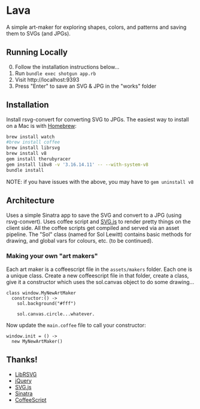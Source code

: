 
# Lava

A simple art-maker for exploring shapes, colors, and patterns and saving them to SVGs (and JPGs).

## Running Locally
0. Follow the installation instructions below...
1. Run `bundle exec shotgun app.rb`
2. Visit http://localhost:9393
3. Press "Enter" to save an SVG & JPG in the "works" folder

## Installation

Install rsvg-convert for converting SVG to JPGs. The easiest way to install on a Mac is with [Homebrew](http://brew.sh/):

```bash
brew install watch
#brew install coffee
brew install librsvg
brew install v8
gem install therubyracer
gem install libv8 -v '3.16.14.11' -- --with-system-v8
bundle install

```
NOTE: if you have issues with the above, you may have to `gem uninstall v8`


## Architecture
Uses a simple Sinatra app to save the SVG and convert to a JPG (using rsvg-convert). Uses coffee script and [SVG.js](http://www.svgjs.com) to render pretty things on the client side. All the coffee scripts get compiled and served via an asset pipeline.
The "Sol" class (named for Sol Lewitt) contains basic methods for drawing, and global vars for colours, etc. (to be continued).

### Making your own "art makers"
Each art maker is a coffeescript file in the `assets/makers` folder. Each one is a unique class.
Create a new coffeescript file in that folder, create a class, give it a constructor which uses the sol.canvas object to do some drawing...


```
class window.MyNewArtMaker
  constructor:() ->
    sol.background("#fff")

    sol.canvas.circle...whatever.
```

Now update the `main.coffee` file to call your constructor:

```
window.init = () ->
  new MyNewArtMaker()
```




## Thanks!
- [LibRSVG](https://wiki.gnome.org/Projects/LibRsvg)
- [jQuery](http://jquery.com)
- [SVG.js](https://github.com/wout/svg.js)
- [Sinatra](https://github.com/sinatra)
- [CoffeeScript](http://coffeescript.org/)
